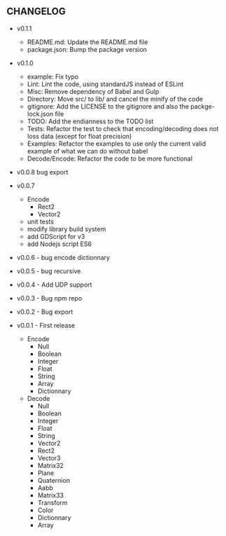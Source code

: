 ## CHANGELOG

* v0.1.1
  * README.md: Update the README.md file
  * package.json: Bump the package version

* v0.1.0
  * example: Fix typo
  * Lint: Lint the code, using standardJS instead of ESLint
  * Misc: Remove dependency of Babel and Gulp
  * Directory: Move src/ to lib/ and cancel the minify of the code
  * gitignore: Add the LICENSE to the gitignore and also the packge-lock.json file
  * TODO: Add the endianness to the TODO list
  * Tests: Refactor the test to check that encoding/decoding does not loss data (except for float precision)
  * Examples: Refactor the examples to use only the current valid example of what we can do without babel
  * Decode/Encode: Refactor the code to be more functional

* v0.0.8 bug export

* v0.0.7
  * Encode
    * Rect2
    * Vector2
  * unit tests
  * modify library build system
  * add GDScript for v3
  * add Nodejs script ES6

* v0.0.6 - bug encode dictionnary

* v0.0.5 - bug recursive

* v0.0.4 - Add UDP support

* v0.0.3 - Bug npm repo

* v0.0.2 - Bug export

* v0.0.1 - First release
  * Encode
    * Null
    * Boolean
    * Integer
    * Float
    * String
    * Array
    * Dictionnary
  * Decode
    * Null
    * Boolean
    * Integer
    * Float
    * String
    * Vector2
    * Rect2
    * Vector3
    * Matrix32
    * Plane
    * Quaternion
    * Aabb 
    * Matrix33
    * Transform
    * Color
    * Dictionnary
    * Array

